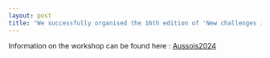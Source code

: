 ```yaml
---
layout: post
title: "We successfully organised the 16th edition of 'New challenges in scheduling theory' seminar in Aussois, France."
---
```


Information on the workshop can be found here : [Aussois2024](http://aussois2024.imag.fr/index.php)